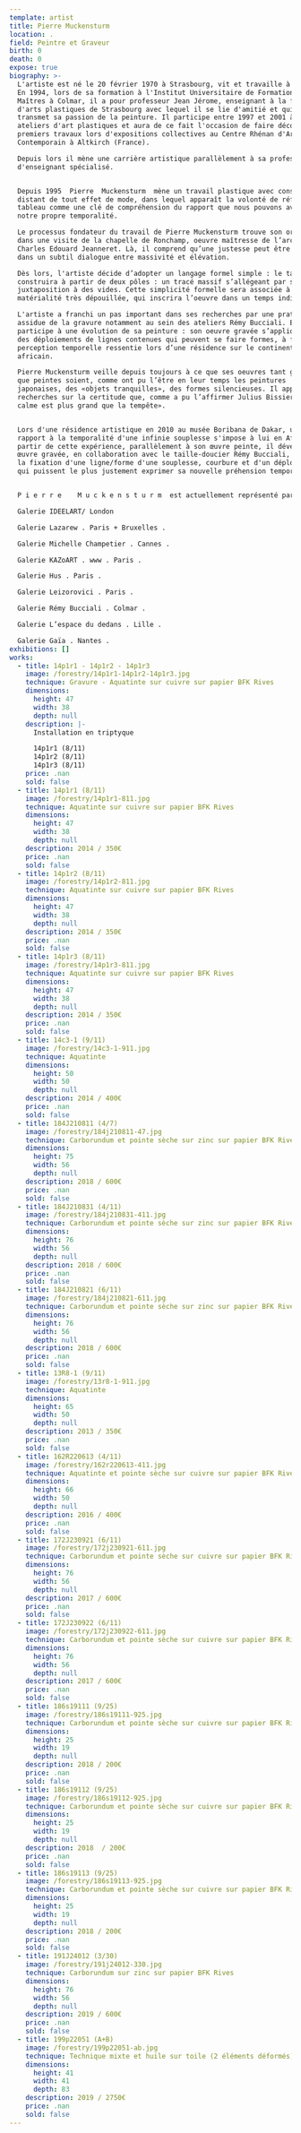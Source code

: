 ```yaml
---
template: artist
title: Pierre Muckensturm
location: .
field: Peintre et Graveur
birth: 0
death: 0
expose: true
biography: >-
  L'artiste est né le 20 février 1970 à Strasbourg, vit et travaille à Colmar.
  En 1994, lors de sa formation à l'Institut Universitaire de Formation des
  Maîtres à Colmar, il a pour professeur Jean Jérome, enseignant à la faculté
  d'arts plastiques de Strasbourg avec lequel il se lie d'amitié et qui lui
  transmet sa passion de la peinture. Il participe entre 1997 et 2001 à des
  ateliers d'art plastiques et aura de ce fait l'occasion de faire découvrir ses
  premiers travaux lors d'expositions collectives au Centre Rhénan d'Art
  Contemporain à Altkirch (France). 

  Depuis lors il mène une carrière artistique parallèlement à sa profession
  d'enseignant spécialisé.


  Depuis 1995  Pierre  Muckensturm  mène un travail plastique avec constance,
  distant de tout effet de mode, dans lequel apparaît la volonté de réfléchir le
  tableau comme une clé de compréhension du rapport que nous pouvons avoir à
  notre propre temporalité. 

  Le processus fondateur du travail de Pierre Muckensturm trouve son origine
  dans une visite de la chapelle de Ronchamp, oeuvre maîtresse de l’architecte
  Charles Edouard Jeanneret. Là, il comprend qu’une justesse peut être puisée
  dans un subtil dialogue entre massivité et élévation. 

  Dès lors, l'artiste décide d’adopter un langage formel simple : le tableau se
  construira à partir de deux pôles : un tracé massif s’allégeant par sa
  juxtaposition à des vides. Cette simplicité formelle sera associée à une
  matérialité très dépouillée, qui inscrira l’oeuvre dans un temps indicible. 

  L'artiste a franchi un pas important dans ses recherches par une pratique
  assidue de la gravure notamment au sein des ateliers Rémy Bucciali. Elle
  participe à une évolution de sa peinture : son oeuvre gravée s’applique, par
  des déploiements de lignes contenues qui peuvent se faire formes, à fixer sa
  perception temporelle ressentie lors d’une résidence sur le continent
  africain. 

  Pierre Muckensturm veille depuis toujours à ce que ses oeuvres tant gravées
  que peintes soient, comme ont pu l’être en leur temps les peintures
  japonaises, des «objets tranquilles», des formes silencieuses. Il appuie ses
  recherches sur la certitude que, comme a pu l’affirmer Julius Bissier : « le
  calme est plus grand que la tempête».


  Lors d'une résidence artistique en 2010 au musée Boribana de Dakar, un inconnu
  rapport à la temporalité d'une infinie souplesse s'impose à lui en Afrique. A
  partir de cette expérience, parallèlement à son œuvre peinte, il développe une
  œuvre gravée, en collaboration avec le taille-doucier Rémy Bucciali, qui vise
  la fixation d'une ligne/forme d'une souplesse, courbure et d'un déploiement
  qui puissent le plus justement exprimer sa nouvelle préhension temporelle. 


  P i e r r e    M u c k e n s t u r m  est actuellement représenté par :

  Galerie IDEELART/ London

  Galerie Lazarew . Paris + Bruxelles . 

  Galerie Michelle Champetier . Cannes . 

  Galerie KAZoART . www . Paris . 

  Galerie Hus . Paris . 

  Galerie Leizorovici . Paris . 

  Galerie Rémy Bucciali . Colmar . 

  Galerie L’espace du dedans . Lille . 

  Galerie Gaïa . Nantes .
exhibitions: []
works:
  - title: 14p1r1 - 14p1r2 - 14p1r3
    image: /forestry/14p1r1-14p1r2-14p1r3.jpg
    technique: Gravure - Aquatinte sur cuivre sur papier BFK Rives
    dimensions:
      height: 47
      width: 38
      depth: null
    description: |-
      Installation en triptyque 

      14p1r1 (8/11)
      14p1r2 (8/11)
      14p1r3 (8/11)
    price: .nan
    sold: false
  - title: 14p1r1 (8/11)
    image: /forestry/14p1r1-811.jpg
    technique: Aquatinte sur cuivre sur papier BFK Rives
    dimensions:
      height: 47
      width: 38
      depth: null
    description: 2014 / 350€
    price: .nan
    sold: false
  - title: 14p1r2 (8/11)
    image: /forestry/14p1r2-811.jpg
    technique: Aquatinte sur cuivre sur papier BFK Rives
    dimensions:
      height: 47
      width: 38
      depth: null
    description: 2014 / 350€
    price: .nan
    sold: false
  - title: 14p1r3 (8/11)
    image: /forestry/14p1r3-811.jpg
    technique: Aquatinte sur cuivre sur papier BFK Rives
    dimensions:
      height: 47
      width: 38
      depth: null
    description: 2014 / 350€
    price: .nan
    sold: false
  - title: 14c3-1 (9/11)
    image: /forestry/14c3-1-911.jpg
    technique: Aquatinte
    dimensions:
      height: 50
      width: 50
      depth: null
    description: 2014 / 400€
    price: .nan
    sold: false
  - title: 184J210811 (4/7)
    image: /forestry/184j210811-47.jpg
    technique: Carborundum et pointe sèche sur zinc sur papier BFK Rives
    dimensions:
      height: 75
      width: 56
      depth: null
    description: 2018 / 600€
    price: .nan
    sold: false
  - title: 184J210831 (4/11)
    image: /forestry/184j210831-411.jpg
    technique: Carborundum et pointe sèche sur zinc sur papier BFK Rives
    dimensions:
      height: 76
      width: 56
      depth: null
    description: 2018 / 600€
    price: .nan
    sold: false
  - title: 184J210821 (6/11)
    image: /forestry/184j210821-611.jpg
    technique: Carborundum et pointe sèche sur zinc sur papier BFK Rives
    dimensions:
      height: 76
      width: 56
      depth: null
    description: 2018 / 600€
    price: .nan
    sold: false
  - title: 13R8-1 (9/11)
    image: /forestry/13r8-1-911.jpg
    technique: Aquatinte
    dimensions:
      height: 65
      width: 50
      depth: null
    description: 2013 / 350€
    price: .nan
    sold: false
  - title: 162R220613 (4/11)
    image: /forestry/162r220613-411.jpg
    technique: Aquatinte et pointe sèche sur cuivre sur papier BFK Rives
    dimensions:
      height: 66
      width: 50
      depth: null
    description: 2016 / 400€
    price: .nan
    sold: false
  - title: 172J230921 (6/11)
    image: /forestry/172j230921-611.jpg
    technique: Carborundum et pointe sèche sur cuivre sur papier BFK Rives
    dimensions:
      height: 76
      width: 56
      depth: null
    description: 2017 / 600€
    price: .nan
    sold: false
  - title: 172J230922 (6/11)
    image: /forestry/172j230922-611.jpg
    technique: Carborundum et pointe sèche sur cuivre sur papier BFK Rives
    dimensions:
      height: 76
      width: 56
      depth: null
    description: 2017 / 600€
    price: .nan
    sold: false
  - title: 186s19111 (9/25)
    image: /forestry/186s19111-925.jpg
    technique: Carborundum et pointe sèche sur cuivre sur papier BFK Rives
    dimensions:
      height: 25
      width: 19
      depth: null
    description: 2018 / 200€
    price: .nan
    sold: false
  - title: 186s19112 (9/25)
    image: /forestry/186s19112-925.jpg
    technique: Carborundum et pointe sèche sur cuivre sur papier BFK Rives
    dimensions:
      height: 25
      width: 19
      depth: null
    description: 2018  / 200€
    price: .nan
    sold: false
  - title: 186s19113 (9/25)
    image: /forestry/186s19113-925.jpg
    technique: Carborundum et pointe sèche sur cuivre sur papier BFK Rives
    dimensions:
      height: 25
      width: 19
      depth: null
    description: 2018 / 200€
    price: .nan
    sold: false
  - title: 191J24012 (3/30)
    image: /forestry/191j24012-330.jpg
    technique: Carborundum sur zinc sur papier BFK Rives
    dimensions:
      height: 76
      width: 56
      depth: null
    description: 2019 / 600€
    price: .nan
    sold: false
  - title: 199p22051 (A+B)
    image: /forestry/199p22051-ab.jpg
    technique: Technique mixte et huile sur toile (2 éléments déformés)
    dimensions:
      height: 41
      width: 41
      depth: 83
    description: 2019 / 2750€
    price: .nan
    sold: false
---
```


